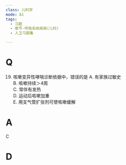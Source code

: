 ```yaml
---
class: 儿科学
mode: A1
tags:
  - 习题
  - 章节-呼吸系统疾病(儿科)
  - 人卫习题集

---
```


# Q
19. 咳嗽变异性哮喘诊断依据中，错误的是
A. 有家族过敏史  
B. 咳嗽持续＞4周  
C. 常伴有发热  
D. 运动后咳嗽加重  
E. 用支气管扩张剂可使咳嗽缓解
# A
C
# D
